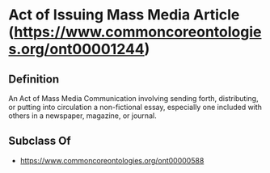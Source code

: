 # Act of Issuing Mass Media Article (https://www.commoncoreontologies.org/ont00001244)

## Definition
An Act of Mass Media Communication involving sending forth, distributing, or putting into circulation a non-fictional essay, especially one included with others in a newspaper, magazine, or journal.

## Subclass Of
- https://www.commoncoreontologies.org/ont00000588

